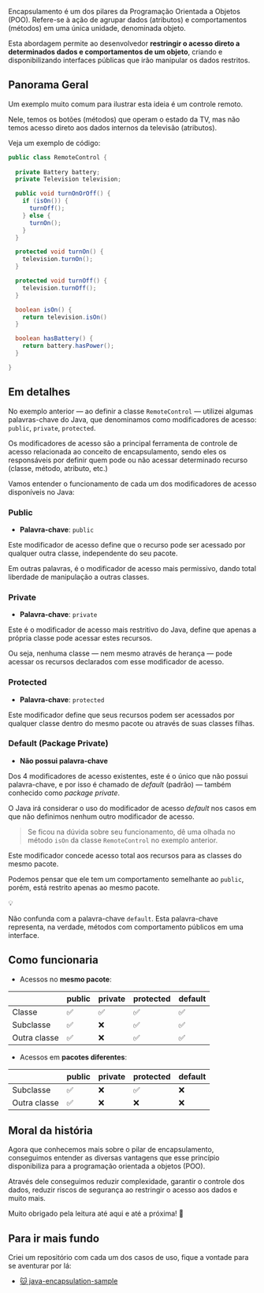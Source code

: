 Encapsulamento é um dos pilares da Programação Orientada a Objetos (POO). Refere-se à ação de agrupar dados (atributos) e comportamentos (métodos) em uma única unidade, denominada objeto.

Esta abordagem permite ao desenvolvedor **restringir o acesso direto a determinados dados e comportamentos de um objeto**, criando e disponibilizando interfaces públicas que irão manipular os dados restritos.

## Panorama Geral

Um exemplo muito comum para ilustrar esta ideia é um controle remoto. 

Nele, temos os botões (métodos) que operam o estado da TV, mas não temos acesso direto aos dados internos da televisão (atributos). 

Veja um exemplo de código:

```java
public class RemoteControl {
	
  private Battery battery;
  private Television television;

  public void turnOnOrOff() {
    if (isOn()) {
      turnOff();
    } else {
      turnOn();
    }
  }

  protected void turnOn() {
    television.turnOn();
  }

  protected void turnOff() {
    television.turnOff();
  }

  boolean isOn() {
    return television.isOn()
  }

  boolean hasBattery() {
    return battery.hasPower();
  }

}
```

## Em detalhes

No exemplo anterior — ao definir a classe `RemoteControl` — utilizei algumas palavras-chave do Java, que denominamos como modificadores de acesso: `public`, `private`, `protected`.

Os modificadores de acesso são a principal ferramenta de controle de acesso relacionada ao conceito de encapsulamento, sendo eles os responsáveis por definir quem pode ou não acessar determinado recurso (classe, método, atributo, etc.)

Vamos entender o funcionamento de cada um dos modificadores de acesso disponíveis no Java:

### Public

- **Palavra-chave**: `public`

Este modificador de acesso define que o recurso pode ser acessado por qualquer outra classe, independente do seu pacote. 

Em outras palavras, é o modificador de acesso mais permissivo, dando total liberdade de manipulação a outras classes.

### Private

- **Palavra-chave**: `private`

Este é o modificador de acesso mais restritivo do Java, define que apenas a própria classe pode acessar estes recursos.

Ou seja, nenhuma classe — nem mesmo através de herança — pode acessar os recursos declarados com esse modificador de acesso.

### Protected

- **Palavra-chave**: `protected`

Este modificador define que seus recursos podem ser acessados por qualquer classe dentro do mesmo pacote ou através de suas classes filhas.

### Default (Package Private)

- **Não possui palavra-chave**

Dos 4 modificadores de acesso existentes, este é o único que não possui palavra-chave, e por isso é chamado de _default_ (padrão) — também conhecido como _package private_.

O Java irá considerar o uso do modificador de acesso *default* nos casos em que não definimos nenhum outro modificador de acesso.

> Se ficou na dúvida sobre seu funcionamento, dê uma olhada no método `isOn` da classe `RemoteControl` no exemplo anterior.

Este modificador concede acesso total aos recursos para as classes do mesmo pacote.

Podemos pensar que ele tem um comportamento semelhante ao `public`, porém, está restrito apenas ao mesmo pacote.

<aside class="callout">
  <div class="icon">💡</div>
  <div class="content">
    <p>Não confunda com a palavra-chave <code>default</code>. Esta palavra-chave representa, na verdade, métodos com comportamento públicos em uma interface.</p>
  </div>
</aside>

## Como funcionaria

- Acessos no **mesmo pacote**:

|              | public | private | protected | default |
| ------------ | ------ | ------- | --------- | ------- |
| Classe       | ✅     | ✅      | ✅        | ✅      |
| Subclasse    | ✅     | ❌      | ✅        | ✅      |
| Outra classe | ✅     | ❌      | ✅        | ✅      |

- Acessos em **pacotes diferentes**:

|              | public | private | protected | default |
| ------------ | ------ | ------- | --------- | ------- |
| Subclasse    | ✅     | ❌      | ✅        | ❌      |
| Outra classe | ✅     | ❌      | ❌        | ❌      |

## Moral da história

Agora que conhecemos mais sobre o pilar de encapsulamento, conseguimos entender as diversas vantagens que esse princípio disponibiliza para a programação orientada a objetos (POO). 

Através dele conseguimos reduzir complexidade, garantir o controle dos dados, reduzir riscos de segurança ao restringir o acesso aos dados e muito mais.

Muito obrigado pela leitura até aqui e até a próxima! 👋

## Para ir mais fundo

Criei um repositório com cada um dos casos de uso, fique a vontade para se aventurar por lá:

- [🐱 java-encapsulation-sample](https://github.com/gustavo-flor/java-encapsulation-sample)